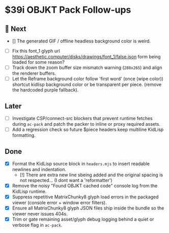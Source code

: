 # $39i OBJKT Pack Follow-ups

## 🔧 Next
- [] The generated GIF / offline headless background color is weird.
- [ ] Fix this font_1 glyph url https://aesthetic.computer/disks/drawings/font_1/false.json form being loaded for some reason?
- [ ] Track down the zoom buffer size mismatch warning (`288x265`) and align the renderer buffers.
- [ ] Let the Reframe background color follow 'first word' (once (wipe color)) shortcut kidlisp background color or be transparent per piece. (remove the hardcoded purple fallback).

## Later
- [ ] Investigate CSP/connect-src blockers that prevent runtime fetches during `ac-pack` and patch the packer to inline or proxy required assets.
- [ ] Add a regression check so future $piece headers keep multiline KidLisp formatting.

## Done
- [x] Format the KidLisp source block in `headers.mjs` to insert readable newlines and indentation.
  - [!] There are extra new line sbeing added and the original spacing is not respected... (I dont want a 'reformatter')
- [x] Remove the noisy "Found OBJKT cached code" console log from the KidLisp runtime.
- [x] Suppress repetitive MatrixChunky8 glyph load errors in the packaged viewer (console error + window error filters).
- [x] Ensure all MatrixChunky8 glyph JSON files ship inside the bundle so the viewer never issues 404s.
- [x] Trim or gate remaining asset/glyph debug logging behind a quiet or verbose flag in `ac-pack`.